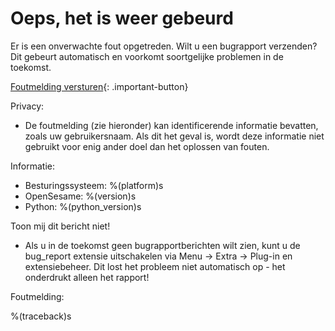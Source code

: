 # Oeps, het is weer gebeurd

Er is een onverwachte fout opgetreden. Wilt u een bugrapport verzenden? Dit gebeurt automatisch en voorkomt soortgelijke problemen in de toekomst.

[Foutmelding versturen](opensesame://event.bug_report_send){: .important-button}

Privacy:

- De foutmelding (zie hieronder) kan identificerende informatie bevatten, zoals uw gebruikersnaam. Als dit het geval is, wordt deze informatie niet gebruikt voor enig ander doel dan het oplossen van fouten.

Informatie:

- Besturingssysteem: %(platform)s
- OpenSesame: %(version)s
- Python: %(python_version)s

Toon mij dit bericht niet!

- Als u in de toekomst geen bugrapportberichten wilt zien, kunt u de bug_report extensie uitschakelen via Menu → Extra → Plug-in en extensiebeheer. Dit lost het probleem niet automatisch op - het onderdrukt alleen het rapport!

Foutmelding:

%(traceback)s